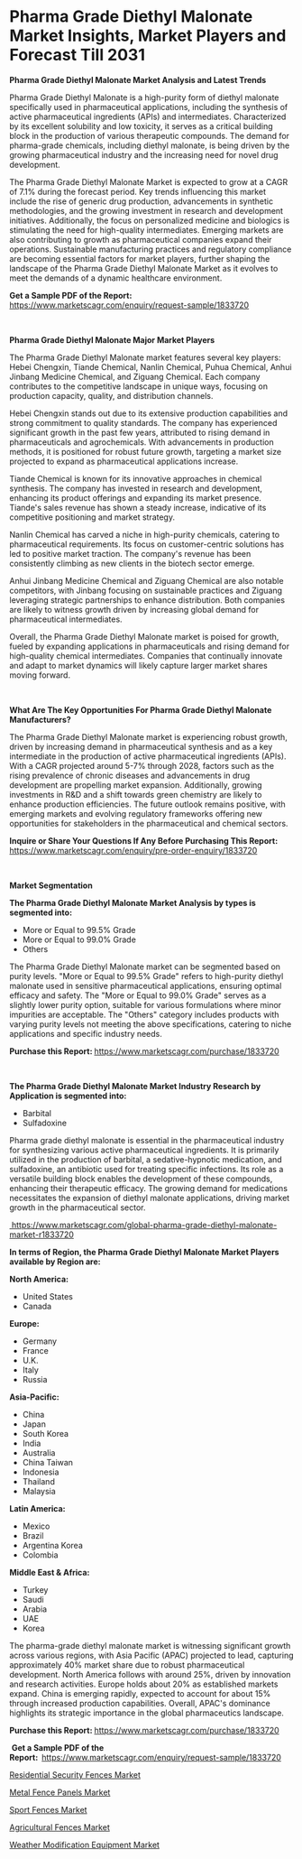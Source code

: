 <p><h1>Pharma Grade Diethyl Malonate Market Insights, Market Players and Forecast Till 2031</h1></p><p><strong>Pharma Grade Diethyl Malonate Market Analysis and Latest Trends</strong></p>
<p><p>Pharma Grade Diethyl Malonate is a high-purity form of diethyl malonate specifically used in pharmaceutical applications, including the synthesis of active pharmaceutical ingredients (APIs) and intermediates. Characterized by its excellent solubility and low toxicity, it serves as a critical building block in the production of various therapeutic compounds. The demand for pharma-grade chemicals, including diethyl malonate, is being driven by the growing pharmaceutical industry and the increasing need for novel drug development.</p><p>The Pharma Grade Diethyl Malonate Market is expected to grow at a CAGR of 7.1% during the forecast period. Key trends influencing this market include the rise of generic drug production, advancements in synthetic methodologies, and the growing investment in research and development initiatives. Additionally, the focus on personalized medicine and biologics is stimulating the need for high-quality intermediates. Emerging markets are also contributing to growth as pharmaceutical companies expand their operations. Sustainable manufacturing practices and regulatory compliance are becoming essential factors for market players, further shaping the landscape of the Pharma Grade Diethyl Malonate Market as it evolves to meet the demands of a dynamic healthcare environment.</p></p>
<p><strong>Get a Sample PDF of the Report:&nbsp;</strong> <a href="https://www.marketscagr.com/enquiry/request-sample/1833720?utm_campaign=1436&utm_medium=2&utm_source=Github&utm_content=ia&utm_term=19102024&utm_id=pharma-grade-diethyl-malonate">https://www.marketscagr.com/enquiry/request-sample/1833720</a></p>
<p>&nbsp;</p>
<p><strong>Pharma Grade Diethyl Malonate Major Market Players</strong></p>
<p><p>The Pharma Grade Diethyl Malonate market features several key players: Hebei Chengxin, Tiande Chemical, Nanlin Chemical, Puhua Chemical, Anhui Jinbang Medicine Chemical, and Ziguang Chemical. Each company contributes to the competitive landscape in unique ways, focusing on production capacity, quality, and distribution channels.</p><p>Hebei Chengxin stands out due to its extensive production capabilities and strong commitment to quality standards. The company has experienced significant growth in the past few years, attributed to rising demand in pharmaceuticals and agrochemicals. With advancements in production methods, it is positioned for robust future growth, targeting a market size projected to expand as pharmaceutical applications increase.</p><p>Tiande Chemical is known for its innovative approaches in chemical synthesis. The company has invested in research and development, enhancing its product offerings and expanding its market presence. Tiande's sales revenue has shown a steady increase, indicative of its competitive positioning and market strategy.</p><p>Nanlin Chemical has carved a niche in high-purity chemicals, catering to pharmaceutical requirements. Its focus on customer-centric solutions has led to positive market traction. The company's revenue has been consistently climbing as new clients in the biotech sector emerge.</p><p>Anhui Jinbang Medicine Chemical and Ziguang Chemical are also notable competitors, with Jinbang focusing on sustainable practices and Ziguang leveraging strategic partnerships to enhance distribution. Both companies are likely to witness growth driven by increasing global demand for pharmaceutical intermediates.</p><p>Overall, the Pharma Grade Diethyl Malonate market is poised for growth, fueled by expanding applications in pharmaceuticals and rising demand for high-quality chemical intermediates. Companies that continually innovate and adapt to market dynamics will likely capture larger market shares moving forward.</p></p>
<p>&nbsp;</p>
<p><strong>What Are The Key Opportunities For Pharma Grade Diethyl Malonate Manufacturers?</strong></p>
<p><p>The Pharma Grade Diethyl Malonate market is experiencing robust growth, driven by increasing demand in pharmaceutical synthesis and as a key intermediate in the production of active pharmaceutical ingredients (APIs). With a CAGR projected around 5-7% through 2028, factors such as the rising prevalence of chronic diseases and advancements in drug development are propelling market expansion. Additionally, growing investments in R&D and a shift towards green chemistry are likely to enhance production efficiencies. The future outlook remains positive, with emerging markets and evolving regulatory frameworks offering new opportunities for stakeholders in the pharmaceutical and chemical sectors.</p></p>
<p><strong>Inquire or Share Your Questions If Any Before Purchasing This Report:</strong> <a href="https://www.marketscagr.com/enquiry/pre-order-enquiry/1833720?utm_campaign=1436&utm_medium=2&utm_source=Github&utm_content=ia&utm_term=19102024&utm_id=pharma-grade-diethyl-malonate">https://www.marketscagr.com/enquiry/pre-order-enquiry/1833720</a></p>
<p>&nbsp;</p>
<p><strong>Market Segmentation</strong></p>
<p><strong>The Pharma Grade Diethyl Malonate Market Analysis by types is segmented into:</strong></p>
<p><ul><li>More or Equal to 99.5% Grade</li><li>More or Equal to 99.0% Grade</li><li>Others</li></ul></p>
<p><p>The Pharma Grade Diethyl Malonate market can be segmented based on purity levels. "More or Equal to 99.5% Grade" refers to high-purity diethyl malonate used in sensitive pharmaceutical applications, ensuring optimal efficacy and safety. The "More or Equal to 99.0% Grade" serves as a slightly lower purity option, suitable for various formulations where minor impurities are acceptable. The "Others" category includes products with varying purity levels not meeting the above specifications, catering to niche applications and specific industry needs.</p></p>
<p><strong>Purchase this Report:&nbsp;</strong><a href="https://www.marketscagr.com/purchase/1833720?utm_campaign=1436&utm_medium=2&utm_source=Github&utm_content=ia&utm_term=19102024&utm_id=pharma-grade-diethyl-malonate">https://www.marketscagr.com/purchase/1833720</a></p>
<p>&nbsp;</p>
<p><strong>The Pharma Grade Diethyl Malonate Market Industry Research by Application is segmented into:</strong></p>
<p><ul><li>Barbital</li><li>Sulfadoxine</li></ul></p>
<p><p>Pharma grade diethyl malonate is essential in the pharmaceutical industry for synthesizing various active pharmaceutical ingredients. It is primarily utilized in the production of barbital, a sedative-hypnotic medication, and sulfadoxine, an antibiotic used for treating specific infections. Its role as a versatile building block enables the development of these compounds, enhancing their therapeutic efficacy. The growing demand for medications necessitates the expansion of diethyl malonate applications, driving market growth in the pharmaceutical sector.</p></p>
<p><a href="https://www.marketscagr.com/global-pharma-grade-diethyl-malonate-market-r1833720?utm_campaign=1436&utm_medium=2&utm_source=Github&utm_content=ia&utm_term=19102024&utm_id=pharma-grade-diethyl-malonate">&nbsp;https://www.marketscagr.com/global-pharma-grade-diethyl-malonate-market-r1833720</a></p>
<p><strong>In terms of Region, the Pharma Grade Diethyl Malonate Market Players available by Region are:</strong></p>
<p>
    <p> <strong> North America: </strong>
        <ul>
            <li>United States</li>
            <li>Canada</li>
        </ul>
        </p> 
    <p> <strong> Europe: </strong>
        <ul>
            <li>Germany</li>
            <li>France</li>
            <li>U.K.</li>
            <li>Italy</li>
            <li>Russia</li>
        </ul>
        </p> 
    <p> <strong> Asia-Pacific: </strong>
        <ul>
            <li>China</li>
            <li>Japan</li>
            <li>South Korea</li>
            <li>India</li>
            <li>Australia</li>
            <li>China Taiwan</li>
            <li>Indonesia</li>
            <li>Thailand</li>
            <li>Malaysia</li>
        </ul>
        </p> 
    <p> <strong> Latin America: </strong>
        <ul>
            <li>Mexico</li>
            <li>Brazil</li>
            <li>Argentina Korea</li>
            <li>Colombia</li>
        </ul>
        </p> 
    <p> <strong> Middle East & Africa: </strong>
        <ul>
            <li>Turkey</li>
            <li>Saudi</li>
            <li>Arabia</li>
            <li>UAE</li>
            <li>Korea</li>
        </ul>
    </p>
    </p>
<p><p>The pharma-grade diethyl malonate market is witnessing significant growth across various regions, with Asia Pacific (APAC) projected to lead, capturing approximately 40% market share due to robust pharmaceutical development. North America follows with around 25%, driven by innovation and research activities. Europe holds about 20% as established markets expand. China is emerging rapidly, expected to account for about 15% through increased production capabilities. Overall, APAC's dominance highlights its strategic importance in the global pharmaceutics landscape.</p></p>
<p><strong>Purchase this Report: </strong><a href="https://www.marketscagr.com/purchase/1833720?utm_campaign=1436&utm_medium=2&utm_source=Github&utm_content=ia&utm_term=19102024&utm_id=pharma-grade-diethyl-malonate">https://www.marketscagr.com/purchase/1833720</a></p>
<p>&nbsp;<strong>Get a Sample PDF of the Report:&nbsp;&nbsp;</strong><a href="https://www.marketscagr.com/enquiry/request-sample/1833720?utm_campaign=1436&utm_medium=2&utm_source=Github&utm_content=ia&utm_term=19102024&utm_id=pharma-grade-diethyl-malonate">https://www.marketscagr.com/enquiry/request-sample/1833720</a></p>
<p><strong></strong></p>
<p><p><a href="https://www.linkedin.com/pulse/residential-security-fences-market-share-analysis-growth-mxlff?utm_campaign=1436&utm_medium=2&utm_source=Github&utm_content=ia&utm_term=19102024&utm_id=pharma-grade-diethyl-malonate">Residential Security Fences Market</a></p><p><a href="https://www.linkedin.com/pulse/metal-fence-panels-market-overview-global-trends-future-prospects-yi6df?utm_campaign=1436&utm_medium=2&utm_source=Github&utm_content=ia&utm_term=19102024&utm_id=pharma-grade-diethyl-malonate">Metal Fence Panels Market</a></p><p><a href="https://www.linkedin.com/pulse/sport-fences-market-analysis-product-segmentation-regional-forecasts-jgc2f?utm_campaign=1436&utm_medium=2&utm_source=Github&utm_content=ia&utm_term=19102024&utm_id=pharma-grade-diethyl-malonate">Sport Fences Market</a></p><p><a href="https://www.linkedin.com/pulse/digital-transformation-agricultural-fences-industry-market-lovxf?utm_campaign=1436&utm_medium=2&utm_source=Github&utm_content=ia&utm_term=19102024&utm_id=pharma-grade-diethyl-malonate">Agricultural Fences Market</a></p><p><a href="https://www.linkedin.com/pulse/weather-modification-equipment-industry-sector-new-technologies-9nlnf?utm_campaign=1436&utm_medium=2&utm_source=Github&utm_content=ia&utm_term=19102024&utm_id=pharma-grade-diethyl-malonate">Weather Modification Equipment Market</a></p></p>
